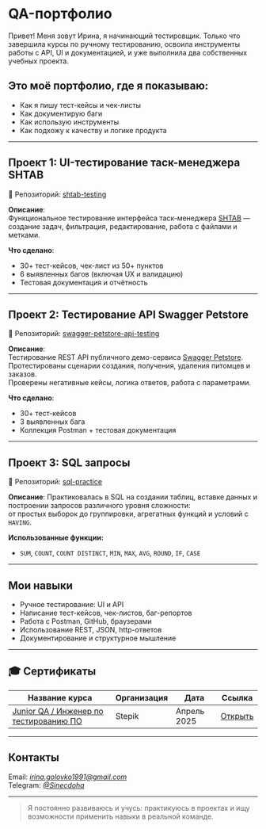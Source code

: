 # QA-портфолио

Привет! Меня зовут Ирина, я начинающий тестировщик. Только что завершила курсы по ручному тестированию, освоила инструменты работы с API, UI и документацией, и уже выполнила два собственных учебных проекта.

## Это моё портфолио, где я показываю:
- Как я пишу тест-кейсы и чек-листы
- Как документирую баги
- Как использую инструменты
- Как подхожу к качеству и логике продукта

---

## Проект 1: UI-тестирование таск-менеджера SHTAB

📁 Репозиторий: [shtab-testing](https://github.com/Irina-Arma/shtab-testing)

**Описание**:  
Функциональное тестирование интерфейса таск-менеджера [SHTAB](https://shtab.app/) — создание задач, фильтрация, редактирование, работа с файлами и метками.

**Что сделано**:
- 30+ тест-кейсов, чек-лист из 50+ пунктов
- 6 выявленных багов (включая UX и валидацию)
- Тестовая документация и отчётность

---

## Проект 2: Тестирование API Swagger Petstore

📁 Репозиторий: [swagger-petstore-api-testing](https://github.com/Irina-Arma/swagger-petstore-api-testing)

**Описание**:  
Тестирование REST API публичного демо-сервиса [Swagger Petstore](https://petstore.swagger.io/).  
Протестированы сценарии создания, получения, удаления питомцев и заказов.  
Проверены негативные кейсы, логика ответов, работа с параметрами.

**Что сделано**:
- 30+ тест-кейсов
- 3 выявленных бага
- Коллекция Postman + тестовая документация

---

## Проект 3: SQL запросы

📁 Репозиторий: [sql-practice](https://github.com/Irina-Arma/sql-practice)

**Описание**:
Практиковалась в SQL на создании таблиц, вставке данных и построении запросов различного уровня сложности:  
от простых выборок до группировки, агрегатных функций и условий с `HAVING`.

**Использованные функции:**
- `SUM`, `COUNT`, `COUNT DISTINCT`, `MIN`, `MAX`, `AVG`, `ROUND`, `IF`, `CASE`

---

## Мои навыки
- Ручное тестирование: UI и API
- Написание тест-кейсов, чек-листов, баг-репортов
- Работа с Postman, GitHub, браузерами
- Использование REST, JSON, http-ответов
- Документирование и структурное мышление

---

## 🎓 Сертификаты

| Название курса | Организация | Дата | Ссылка |
|-----------------------------|----------------|--------|-----------|
| [Junior QA / Инженер по тестированию ПО](https://stepik.org/course/115268/syllabus) | Stepik | Апрель 2025 | [Открыть](https://stepik.org/cert/2828345) |

---

## Контакты

Email: *irina.golovko1991@gmail.com*  
Telegram: *[@Sinecdoha](https://t.me/Sinecdoha)*

---

> Я постоянно развиваюсь и учусь: практикуюсь в проектах и ищу возможности применить навыки в реальной команде.

